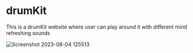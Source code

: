 # drumKit
This is a drumKit website where user can play around it with different mind refreshing sounds


![Screenshot 2023-08-04 125513](https://github.com/Akashwakade/drumKit/assets/101394845/a6657641-afe0-4dd0-91c6-97b6b60c7429)
